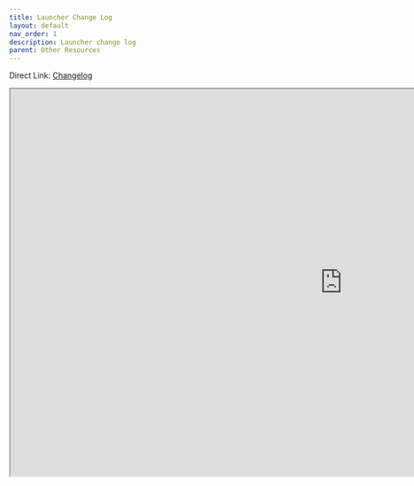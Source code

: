 ```yaml
---
title: Launcher Change Log
layout: default
nav_order: 1
description: Launcher change log
parent: Other Resources
---
```


Direct Link:  [Changelog](https://github.com/Wildlander-mod/Launcher/blob/main/CHANGELOG.md)

<iframe src="https://github.com/Wildlander-mod/Launcher/blob/main/CHANGELOG.md" width="1200" height="700"></iframe>




